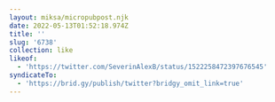 ```yaml
---
layout: miksa/micropubpost.njk
date: 2022-05-13T01:52:18.974Z
title: ''
slug: '6738'
collection: like
likeof:
  - 'https://twitter.com/SeverinAlexB/status/1522258472397676545'
syndicateTo:
  - 'https://brid.gy/publish/twitter?bridgy_omit_link=true'
---
```


